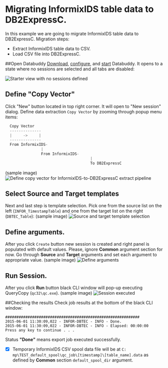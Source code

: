 
# Migrating InformixIDS table data to DB2ExpressC.
In this example we are going to migrate InformixIDS table data to DB2ExpressC.
Migration steps:
- Extract InformixIDS table data to CSV.
- Load CSV file into DB2ExpressC.

##Open Databuddy
[Download](https://github.com/data-buddy/DataBuddy/releases/tag/v0.3.3), [configure](https://github.com/data-buddy/DataBuddy/blob/master/Docs/Configure_Databuddy0.3.3.md#configuration-for-mongdb), and [start](https://github.com/data-buddy/DataBuddy/blob/master/Docs/How_to_start_Databuddy.md) Databuddy. 
It opens to a state where no sessions are selected and all tabs are disabled:

![Starter view with no sessions defined](https://raw.githubusercontent.com/data-buddy/DataBuddy/master/screenshots/open_databuddy_no_sessions.png "Starter view with no sessions defined")

## Define "Copy Vector"
Click "New" button located in top right corner. It will open to "New session" dialog. 
Define data extraction `Copy Vector` by zooming through popup menu items:
```python
  Copy Vector
  --------------
  |     ->     |
  --------------
  From InformixIDS-
				|
				From InformixIDS-
									  |
									  To DB2ExpressC
```  
(sample image)
![Define copy vector for InformixIDS-to-DB2ExpressC extract pipeline](https://raw.githubusercontent.com/data-buddy/DataBuddy/master/screenshots/MongoDB/Define_copy_vector_for_Oracle12c-to-MongoDB_copy_pipeline.png "Define copy vector for InformixIDS-to-DB2ExpressC copy pipeline.")

## Select Source and Target templates
Next and last step is template selection. Pick one from the source list on the left (`INFOR_TimestampTable`) and one from the target list on the right (`DBTEC_Table`):
(sample image)
![Source and target template selection](https://raw.githubusercontent.com/data-buddy/DataBuddy/master/screenshots/MongoDB/Copy_from_Oracle12c_to_MongoDB_Templates.png "Source and target template selection.")

## Define arguments.
After you click `Create` button new session is created and right panel is populated with default values.
Please, ignore __Common__ argument section for now. Go through __Source__ and __Target__ arguments and set each argument to appropriate value. 
(sample image)
![Define arguments](https://raw.githubusercontent.com/data-buddy/DataBuddy/master/screenshots/MongoDB/Oracle12c_to_MongoDB_Define_Arguments.png "Define arguments.")

## Run Session.
After you click __Run__ button black CLI window will pop-up executing QueryCopy (`qc32\qc.exe`).
(sample image)
![Session executed](https://raw.githubusercontent.com/data-buddy/DataBuddy/master/screenshots/MongoDB/Oracle12c_to_MongoDB_Copy_CLI_Window.png "Session executed.")


##Checking the results
Check job results at the bottom of the black CLI window:
```
############################################################
2015-06-01 11:30:09,022 - INFOR-DBTEC - INFO - Done.
2015-06-01 11:30:09,022 - INFOR-DBTEC - INFO - Elapsed: 00:00:00
Press any key to continue . . .
```
Status __"Done"__ means export job executed successfully. 
- [x] Temporary InformixIDS CSV spool data file will be at `C:	mp\TEST_default_spool\qc_job\[timestamp]\[table_name].data` as defined by __Common__ section `default_spool_dir` argument.

	